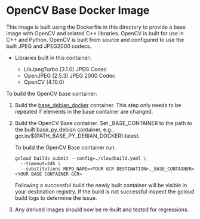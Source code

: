 # OpenCV Base Docker Image

This image is built using the Dockerfile in this directory to provide a base
image with OpenCV and related C++ libraries. OpenCV is built for use in C++ and
Python. OpenCV is built from source and configured to use the built JPEG and
JPEG2000 codecs.

- Libraries built in this container:

  *  LibJpegTurbo (3.1.0) JPEG Codec
  *  OpenJPEG (2.5.3) JPEG 2000 Codec
  *  OpenCV (4.10.0)

To build the OpenCV base container:

1. Build the [base_debian_docker](../base_py_debian_docker) container. This step only needs to be repeated if elements in the base container are changed.

2. Build the OpenCV Base container. Set _BASE_CONTAINER to the path to the built base_py_debian container, e.g., gcr.io/${PATH_BASE_PY_DEBIAN_DOCKER}:latest.

      To build the OpenCV Base container run:

      ```shell
      gcloud builds submit --config=./cloudbuild.yaml \
        --timeout=24h \
        --substitutions REPO_NAME=<YOUR GCR DESTINATION>,_BASE_CONTAINER=<YOUR BASE CONTAINER GCR>
      ```

      Following a successful build the newly built container will be visible in your destination registry. If the build is not successful inspect the gcloud build logs to determine the issue.

3. Any derived images should now be re-built and tested for regressions.
